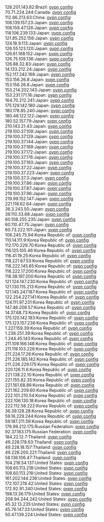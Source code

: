 128.201.143.82:Brazil: [ovpn config](vpn/128_201_143_82.ovpn)  
70.71.224.244:Canada: [ovpn config](vpn/70_71_224_244.ovpn)  
112.86.213.63:China: [ovpn config](vpn/112_86_213_63.ovpn)  
106.139.157.23:Japan: [ovpn config](vpn/106_139_157_23.ovpn)  
106.159.47.126:Japan: [ovpn config](vpn/106_159_47_126.ovpn)  
118.106.239.133:Japan: [ovpn config](vpn/118_106_239_133.ovpn)  
121.85.252.156:Japan: [ovpn config](vpn/121_85_252_156.ovpn)  
124.18.9.113:Japan: [ovpn config](vpn/124_18_9_113.ovpn)  
126.55.123.120:Japan: [ovpn config](vpn/126_55_123_120.ovpn)  
126.61.168.152:Japan: [ovpn config](vpn/126_61_168_152.ovpn)  
126.75.109.136:Japan: [ovpn config](vpn/126_75_109_136.ovpn)  
126.88.32.83:Japan: [ovpn config](vpn/126_88_32_83.ovpn)  
14.133.212.24:Japan: [ovpn config](vpn/14_133_212_24.ovpn)  
152.117.242.169:Japan: [ovpn config](vpn/152_117_242_169.ovpn)  
153.156.26.8:Japan: [ovpn config](vpn/153_156_26_8.ovpn)  
153.156.26.8:Japan: [ovpn config](vpn/153_156_26_8.ovpn)  
153.214.202.143:Japan: [ovpn config](vpn/153_214_202_143.ovpn)  
153.231.171.16:Japan: [ovpn config](vpn/153_231_171_16.ovpn)  
164.70.212.241:Japan: [ovpn config](vpn/164_70_212_241.ovpn)  
175.129.142.180:Japan: [ovpn config](vpn/175_129_142_180.ovpn)  
180.178.85.240:Japan: [ovpn config](vpn/180_178_85_240.ovpn)  
180.48.122.122:Japan: [ovpn config](vpn/180_48_122_122.ovpn)  
180.52.157.79:Japan: [ovpn config](vpn/180_52_157_79.ovpn)  
210.143.21.43:Japan: [ovpn config](vpn/210_143_21_43.ovpn)  
219.100.37.109:Japan: [ovpn config](vpn/219_100_37_109.ovpn)  
219.100.37.129:Japan: [ovpn config](vpn/219_100_37_129.ovpn)  
219.100.37.144:Japan: [ovpn config](vpn/219_100_37_144.ovpn)  
219.100.37.169:Japan: [ovpn config](vpn/219_100_37_169.ovpn)  
219.100.37.172:Japan: [ovpn config](vpn/219_100_37_172.ovpn)  
219.100.37.176:Japan: [ovpn config](vpn/219_100_37_176.ovpn)  
219.100.37.193:Japan: [ovpn config](vpn/219_100_37_193.ovpn)  
219.100.37.22:Japan: [ovpn config](vpn/219_100_37_22.ovpn)  
219.100.37.223:Japan: [ovpn config](vpn/219_100_37_223.ovpn)  
219.100.37.3:Japan: [ovpn config](vpn/219_100_37_3.ovpn)  
219.100.37.86:Japan: [ovpn config](vpn/219_100_37_86.ovpn)  
219.100.37.87:Japan: [ovpn config](vpn/219_100_37_87.ovpn)  
219.100.37.96:Japan: [ovpn config](vpn/219_100_37_96.ovpn)  
219.98.152.147:Japan: [ovpn config](vpn/219_98_152_147.ovpn)  
221.118.62.64:Japan: [ovpn config](vpn/221_118_62_64.ovpn)  
36.3.243.50:Japan: [ovpn config](vpn/36_3_243_50.ovpn)  
39.110.33.68:Japan: [ovpn config](vpn/39_110_33_68.ovpn)  
60.108.255.235:Japan: [ovpn config](vpn/60_108_255_235.ovpn)  
60.110.47.75:Japan: [ovpn config](vpn/60_110_47_75.ovpn)  
60.73.222.101:Japan: [ovpn config](vpn/60_73_222_101.ovpn)  
106.245.75.94:Korea Republic of: [ovpn config](vpn/106_245_75_94.ovpn)  
110.14.111.9:Korea Republic of: [ovpn config](vpn/110_14_111_9.ovpn)  
112.170.229.70:Korea Republic of: [ovpn config](vpn/112_170_229_70.ovpn)  
116.125.105.46:Korea Republic of: [ovpn config](vpn/116_125_105_46.ovpn)  
116.41.19.25:Korea Republic of: [ovpn config](vpn/116_41_19_25.ovpn)  
118.221.67.53:Korea Republic of: [ovpn config](vpn/118_221_67_53.ovpn)  
118.222.145.85:Korea Republic of: [ovpn config](vpn/118_222_145_85.ovpn)  
118.222.17.200:Korea Republic of: [ovpn config](vpn/118_222_17_200.ovpn)  
118.38.197.200:Korea Republic of: [ovpn config](vpn/118_38_197_200.ovpn)  
121.124.147.230:Korea Republic of: [ovpn config](vpn/121_124_147_230.ovpn)  
121.130.115.213:Korea Republic of: [ovpn config](vpn/121_130_115_213.ovpn)  
121.145.247.187:Korea Republic of: [ovpn config](vpn/121_145_247_187.ovpn)  
122.254.227.141:Korea Republic of: [ovpn config](vpn/122_254_227_141.ovpn)  
124.111.97.231:Korea Republic of: [ovpn config](vpn/124_111_97_231.ovpn)  
147.46.208.57:Korea Republic of: [ovpn config](vpn/147_46_208_57.ovpn)  
14.37.68.73:Korea Republic of: [ovpn config](vpn/14_37_68_73.ovpn)  
175.120.142.183:Korea Republic of: [ovpn config](vpn/175_120_142_183.ovpn)  
175.123.157.238:Korea Republic of: [ovpn config](vpn/175_123_157_238.ovpn)  
1.227.159.39:Korea Republic of: [ovpn config](vpn/1_227_159_39.ovpn)  
1.236.251.39:Korea Republic of: [ovpn config](vpn/1_236_251_39.ovpn)  
1.244.45.143:Korea Republic of: [ovpn config](vpn/1_244_45_143.ovpn)  
211.109.166.148:Korea Republic of: [ovpn config](vpn/211_109_166_148.ovpn)  
211.116.103.226:Korea Republic of: [ovpn config](vpn/211_116_103_226.ovpn)  
211.224.17.26:Korea Republic of: [ovpn config](vpn/211_224_17_26.ovpn)  
211.226.185.142:Korea Republic of: [ovpn config](vpn/211_226_185_142.ovpn)  
211.226.229.175:Korea Republic of: [ovpn config](vpn/211_226_229_175.ovpn)  
220.126.11.6:Korea Republic of: [ovpn config](vpn/220_126_11_6.ovpn)  
221.138.22.10:Korea Republic of: [ovpn config](vpn/221_138_22_10.ovpn)  
221.155.82.35:Korea Republic of: [ovpn config](vpn/221_155_82_35.ovpn)  
221.161.68.86:Korea Republic of: [ovpn config](vpn/221_161_68_86.ovpn)  
221.162.209.60:Korea Republic of: [ovpn config](vpn/221_162_209_60.ovpn)  
222.101.210.54:Korea Republic of: [ovpn config](vpn/222_101_210_54.ovpn)  
222.106.130.18:Korea Republic of: [ovpn config](vpn/222_106_130_18.ovpn)  
222.112.58.222:Korea Republic of: [ovpn config](vpn/222_112_58_222.ovpn)  
36.39.128.28:Korea Republic of: [ovpn config](vpn/36_39_128_28.ovpn)  
59.16.229.244:Korea Republic of: [ovpn config](vpn/59_16_229_244.ovpn)  
59.187.211.59:Korea Republic of: [ovpn config](vpn/59_187_211_59.ovpn)  
176.99.212.175:Russian Federation: [ovpn config](vpn/176_99_212_175.ovpn)  
92.37.183.175:Russian Federation: [ovpn config](vpn/92_37_183_175.ovpn)  
184.22.12.7:Thailand: [ovpn config](vpn/184_22_12_7.ovpn)  
49.228.178.63:Thailand: [ovpn config](vpn/49_228_178_63.ovpn)  
49.228.18.157:Thailand: [ovpn config](vpn/49_228_18_157.ovpn)  
49.228.200.221:Thailand: [ovpn config](vpn/49_228_200_221.ovpn)  
58.136.106.47:Thailand: [ovpn config](vpn/58_136_106_47.ovpn)  
104.218.54.137:United States: [ovpn config](vpn/104_218_54_137.ovpn)  
108.60.113.218:United States: [ovpn config](vpn/108_60_113_218.ovpn)  
108.60.113.218:United States: [ovpn config](vpn/108_60_113_218.ovpn)  
161.202.144.236:United States: [ovpn config](vpn/161_202_144_236.ovpn)  
172.107.219.42:United States: [ovpn config](vpn/172_107_219_42.ovpn)  
172.92.91.240:United States: [ovpn config](vpn/172_92_91_240.ovpn)  
198.13.36.179:United States: [ovpn config](vpn/198_13_36_179.ovpn)  
208.94.244.242:United States: [ovpn config](vpn/208_94_244_242.ovpn)  
45.32.13.235:United States: [ovpn config](vpn/45_32_13_235.ovpn)  
45.76.147.33:United States: [ovpn config](vpn/45_76_147_33.ovpn)  
50.47.139.224:United States: [ovpn config](vpn/50_47_139_224.ovpn)  
